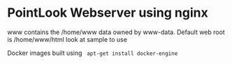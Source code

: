 PointLook Webserver using nginx
=====================
www contains the /home/www data owned by www-data. 
Default web root is /home/www/html
look at sample to use

Docker images built using ``` apt-get install docker-engine```
